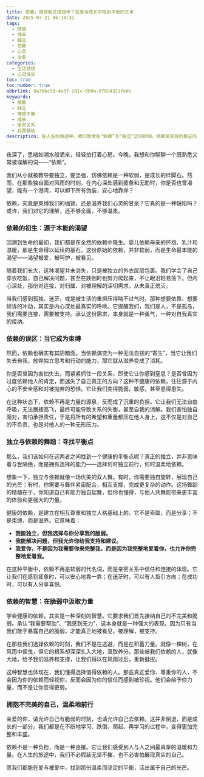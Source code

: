```yaml
---
title: 依赖，是软肋还是铠甲？在爱与成长中找到平衡的艺术
date: 2025-07-21 06:14:31
tags:
  - 情感
  - 成长
  - 独立
  - 依赖
  - 心灵
  - 治愈
categories:
  - 生活感悟
  - 心灵成长
toc: true
toc_number: true
abbrlink: 8a7b6c5d-4e3f-2d1c-0b9a-87654321fedc
keywords:
  - 依赖
  - 独立
  - 情感平衡
  - 成长
  - 亲密关系
  - 自我接纳
description: 在人生的旅途中，我们常常在“依赖”与“独立”之间徘徊。依赖是软弱的象征吗？还是在脆弱时刻，它能成为我们最坚实的铠甲？这篇文章将带你深入探讨依赖的本质，理解它在亲密关系和自我成长中的意义，并学会如何在爱与被爱中，找到那份温柔而坚定的平衡。
---
```


夜深了，思绪如潮水般涌来，轻轻拍打着心房。今晚，我想和你聊聊一个既熟悉又常被误解的词——“依赖”。

我们从小就被教导要独立，要坚强，仿佛依赖是一种软弱，是成长的绊脚石。然而，在那些独自面对风雨的时刻，在内心深处感到疲惫和无助时，你是否也曾渴望，能有一个港湾，可以卸下所有伪装，安心地靠岸？

依赖，究竟是束缚我们的枷锁，还是滋养我们心灵的甘泉？它真的是一种缺陷吗？或许，我们对它的理解，还不够全面，不够温柔。

### 依赖的初生：源于本能的渴望

回溯到生命的最初，我们都是在全然的依赖中降生。婴儿依赖母亲的怀抱、乳汁和温暖，那是生命得以延续的基石。这份原始的依赖，并非软弱，而是生命最本能的渴望——渴望被爱，被呵护，被看见。

随着我们长大，这种渴望并未消失，只是被独立的外衣层层包裹。我们学会了自己穿衣吃饭，自己解决问题，甚至在跌倒时也努力爬起来，不让眼泪轻易落下。但内心深处，那份对连接、对归属、对被理解的深切需求，从未真正熄灭。

当我们感到孤独、迷茫，或是被生活的重担压得喘不过气时，那种想要依靠、想要倾诉的冲动，其实是内心深处最真实的呼唤。它提醒我们，我们是人，不是孤岛，我们需要连接，需要被支持。承认这份需求，本身就是一种勇气，一种对自我真实的接纳。

### 依赖的误区：当它成为束缚

然而，依赖也确实有其阴暗面。当依赖演变为一种无法自拔的“寄生”，当它让我们失去自我，放弃独立思考和行动的能力，那它就从滋养变成了消耗。

你是否曾因为害怕失去，而紧紧抓住一段关系，即使它让你感到窒息？是否曾因为过度依赖他人的肯定，而迷失了自己真正的方向？这种不健康的依赖，往往源于内心的不安全感和对被抛弃的恐惧。它让我们变得脆弱，敏感，甚至患得患失。

在这种状态下，依赖不再是力量的源泉，反而成了沉重的负担。它让我们无法自由呼吸，无法展翅高飞，最终可能导致关系的失衡，甚至自我的消解。我们害怕独自面对，害怕承担责任，于是将所有的希望和重量都压在他人身上，这不仅是对自己的不负责，也是对他人的一种无形压力。

### 独立与依赖的舞蹈：寻找平衡点

那么，我们该如何在这两者之间找到一个健康的平衡点呢？真正的独立，并非意味着与世隔绝，而是拥有选择的能力——选择何时独立前行，何时温柔地依赖。

想象一下，独立与依赖就像一场优美的双人舞。有时，你需要独自旋转，展现自己的光芒；有时，你需要与舞伴紧密配合，相互支撑，完成更复杂的动作。这场舞蹈的精髓在于，你知道自己有能力独自起舞，但你也懂得，与他人共舞能带来更丰富的体验和更强大的力量。

健康的依赖，是建立在相互尊重和独立人格基础上的。它不是索取，而是分享；不是束缚，而是滋养。它意味着：

*   **我能独立，但我选择与你分享我的脆弱。**
*   **我能解决问题，但我允许你给我支持和建议。**
*   **我爱你，不是因为我需要你来完整我，而是因为我完整地爱着你，也允许你完整地爱着我。**

在这种平衡中，依赖不再是软弱的代名词，而是亲密关系中信任和连接的体现。它让我们在感到疲惫时，可以安心地靠一靠；在迷茫时，可以有人指引方向；在成功时，可以有人分享喜悦。

### 依赖的智慧：在脆弱中汲取力量

学会健康的依赖，其实是一种深刻的智慧。它要求我们首先接纳自己的不完美和脆弱。承认“我需要帮助”、“我感到无力”，这本身就是一种强大的表现。因为只有当我们敢于暴露自己的脆弱，才能真正地被看见，被理解，被支持。

在那些我们选择依赖的时刻，我们不是在逃避，而是在积蓄力量。就像一棵树，在风雨中摇曳，但它的根系却深深扎入大地，汲取养分。那些被我们依赖的人，就像大地，给予我们滋养和支撑，让我们得以在风雨过后，重新挺拔。

这种智慧也体现在，我们懂得选择值得依赖的人。那些真正爱你、尊重你的人，不会因为你的依赖而轻视你，反而会因为你的信任而感到被珍视。他们会给予你力量，而不是让你变得更弱。

### 拥抱不完美的自己，温柔地前行

亲爱的你，请允许自己有脆弱的时刻，也请允许自己去依赖。这并非倒退，而是成长的一部分。我们都是在不断地学习、跌倒、爬起、再学习的过程中，变得更加完整和丰盛。

依赖不是一种负担，而是一种连接。它让我们感受到人与人之间最真挚的温暖和力量。在人生的旅途中，我们不必假装无坚不摧，也不必害怕展现真实的自己。

愿我们都能在爱与被爱中，找到那份温柔而坚定的平衡，活出属于自己的光芒。